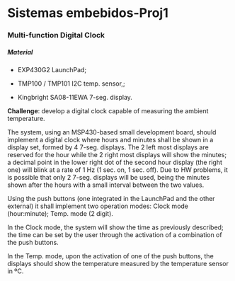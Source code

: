 # Sistemas embebidos-Proj1

### Multi-function Digital Clock 

##### Material

* EXP430G2 LaunchPad;

* TMP100 / TMP101 I2C temp. sensor,;

* Kingbright SA08-11EWA 7-seg. display.

  

**Challenge**: develop a digital clock capable of measuring the ambient temperature.



The system, using an MSP430-based small development board, should implement a digital clock where hours and minutes shall be shown in a display set, formed by 4 7-seg. displays. The 2 left most displays are reserved for the hour while the 2 right most displays will show the minutes; a decimal point in the lower right dot of the second hour display (the right one) will blink at a rate of 1 Hz (1 sec. on, 1 sec. off). Due to HW problems, it is possible that only 2 7-seg. displays will be used, being the minutes shown after the hours with a small interval between the two values.



Using the push buttons (one integrated in the LaunchPad and the other external) it shall implement two operation modes: Clock mode (hour:minute); Temp. mode (2 digit).

In the Clock mode, the system will show the time as previously described; the time can be set by the user through the activation of a combination of the push buttons.

In the Temp. mode, upon the activation of one of the push buttons, the displays should show the temperature measured by the temperature sensor in ºC.